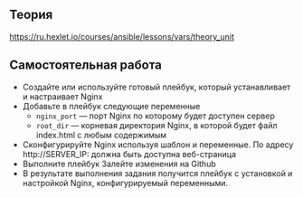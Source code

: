 ## Теория

https://ru.hexlet.io/courses/ansible/lessons/vars/theory_unit

## Самостоятельная работа

- Создайте или используйте готовый плейбук, который устанавливает и настраивает Nginx
- Добавьте в плейбук следующие переменные
  - ``nginx_port`` — порт Nginx по которому будет доступен сервер
  - ``root_dir`` — корневая директория Nginx, в которой будет файл index.html с любым содержимым
- Сконфигурируйте Nginx используя шаблон и переменные. По адресу http://SERVER_IP: должна быть доступна веб-страница
- Выполните плейбук Залейте изменения на Github
- В результате выполнения задания получится плейбук с установкой и настройкой Nginx, конфигурируемый переменными.
